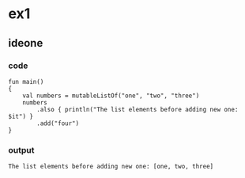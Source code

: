 # ex1
## ideone
### code
    fun main() 
    {
        val numbers = mutableListOf("one", "two", "three")
        numbers
            .also { println("The list elements before adding new one: $it") }
            .add("four")
    }
### output
    The list elements before adding new one: [one, two, three]
